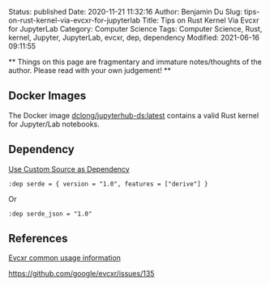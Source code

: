 Status: published
Date: 2020-11-21 11:32:16
Author: Benjamin Du
Slug: tips-on-rust-kernel-via-evcxr-for-jupyterlab
Title: Tips on Rust Kernel Via Evcxr for JupyterLab
Category: Computer Science
Tags: Computer Science, Rust, kernel, Jupyter, JupyterLab, evcxr, dep, dependency
Modified: 2021-06-16 09:11:55

**
Things on this page are fragmentary and immature notes/thoughts of the author.
Please read with your own judgement!
**


## Docker Images

The Docker image
[dclong/jupyterhub-ds:latest](https://github.com/dclong/docker-jupyterhub-ds)
contains a valid Rust kernel for Jupyter/Lab notebooks.

## Dependency 

[Use Custom Source as Dependency](https://github.com/google/evcxr/issues/135)

    :dep serde = { version = "1.0", features = ["derive"] }
Or

    :dep serde_json = "1.0"


## References 

[Evcxr common usage information](https://github.com/google/evcxr/blob/main/COMMON.md)

https://github.com/google/evcxr/issues/135

